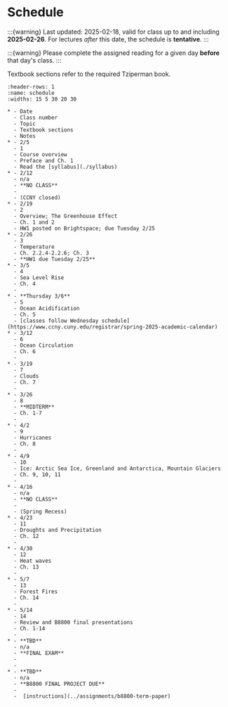 # Schedule

:::{warning} 
Last updated: 2025-02-18, valid for class up to and including **2025-02-26**.  For lectures *after* this date, the schedule is **tentative**. 
:::

:::{warning}
Please complete the assigned reading for a given day **before** that day's class.
:::

Textbook sections refer to the required Tziperman book.


```{list-table}
:header-rows: 1
:name: schedule
:widths: 15 5 30 20 30

* - Date
  - Class number
  - Topic
  - Textbook sections
  - Notes
* - 2/5
  - 1
  - Course overview
  - Preface and Ch. 1
  - Read the [syllabus](./syllabus)
* - 2/12
  - n/a
  - **NO CLASS**
  - 
  - (CCNY closed)
* - 2/19
  - 2
  - Overview; The Greenhouse Effect
  - Ch. 1 and 2
  - HW1 posted on Brightspace; due Tuesday 2/25
* - 2/26
  - 3
  - Temperature
  - Ch. 2.2.4-2.2.6; Ch. 3
  - **HW1 due Tuesday 2/25**
* - 3/5
  - 4
  - Sea Level Rise
  - Ch. 4
  - 
* - **Thursday 3/6**
  - 5
  - Ocean Acidification
  - Ch. 5
  - [classes follow Wednesday schedule](https://www.ccny.cuny.edu/registrar/spring-2025-academic-calendar)
* - 3/12
  - 6
  - Ocean Circulation
  - Ch. 6
  - 
* - 3/19
  - 7
  - Clouds
  - Ch. 7
  -
* - 3/26
  - 8
  - **MIDTERM**
  - Ch. 1-7
  - 
* - 4/2
  - 9
  - Hurricanes
  - Ch. 8
  - 
* - 4/9
  - 10
  - Ice: Arctic Sea Ice, Greenland and Antarctica, Mountain Glaciers
  - Ch. 9, 10, 11
  - 
* - 4/16
  - n/a
  - **NO CLASS**
  - 
  - (Spring Recess)
* - 4/23
  - 11
  - Droughts and Precipitation
  - Ch. 12
  - 
* - 4/30
  - 12
  - Heat waves
  - Ch. 13
  - 
* - 5/7
  - 13
  - Forest Fires
  - Ch. 14
  -
* - 5/14
  - 14
  - Review and B8800 final presentations
  - Ch. 1-14
  -
* - **TBD**
  - n/a
  - **FINAL EXAM**
  -
  - 
* - **TBD**
  - n/a
  - **B8800 FINAL PROJECT DUE**
  -
  -  [instructions](../assignments/b8800-term-paper)

```
